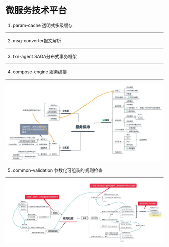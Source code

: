 微服务技术平台
===  
  1. param-cache 透明式多级缓存
  -----------------
  
  2. msg-converter报文解析
  -----------------
  
  3. txn-agent SAGA分布式事务框架
  -----------------
  
  4. compose-engine 服务编排
  -----------------
  
  ![](https://github.com/fan-long/msdemo-v2/blob/master/img/compose-engine.jpg)

  5. common-validation 参数化可组装的规则检查
  -----------------
  
  ![](https://github.com/fan-long/msdemo-v2/blob/master/img/common-verification.jpg)
